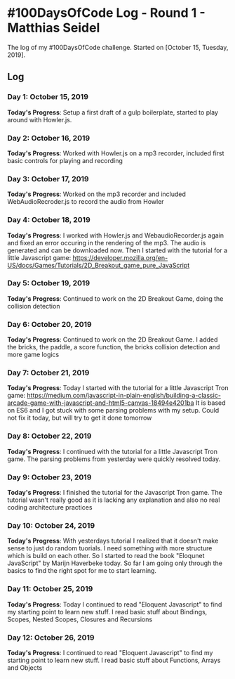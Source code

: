 # #100DaysOfCode Log - Round 1 - Matthias Seidel

The log of my #100DaysOfCode challenge. Started on [October 15, Tuesday, 2019].

## Log

### Day 1: October 15, 2019
**Today's Progress**: Setup a first draft of a gulp boilerplate, started to play around with Howler.js.

### Day 2: October 16, 2019
**Today's Progress**: Worked with Howler.js on a mp3 recorder, included first basic controls for playing and recording

### Day 3: October 17, 2019
**Today's Progress**: Worked on the mp3 recorder and included WebAudioRecroder.js to record the audio from Howler

### Day 4: October 18, 2019
**Today's Progress**: I worked with Howler.js and WebaudioRecorder.js again and fixed an error occuring in the rendering of the mp3. The audio is generated and can be downloaded now. Then I started with the tutorial for a little Javascript game: https://developer.mozilla.org/en-US/docs/Games/Tutorials/2D_Breakout_game_pure_JavaScript

### Day 5: October 19, 2019
**Today's Progress**: Continued to work on the 2D Breakout Game, doing the collision detection

### Day 6: October 20, 2019
**Today's Progress**: Continued to work on the 2D Breakout Game. I added the bricks, the paddle, a score function, the bricks collision detection and more game logics

### Day 7: October 21, 2019
**Today's Progress**: Today I started with the tutorial for a little Javascript Tron game: https://medium.com/javascript-in-plain-english/building-a-classic-arcade-game-with-javascript-and-html5-canvas-18494e4201ba It is based on ES6 and I got stuck with some parsing problems with my setup. Could not fix it today, but will try to get it done tomorrow

### Day 8: October 22, 2019
**Today's Progress**: I continued with the tutorial for a little Javascript Tron game. The parsing problems from yesterday were quickly resolved today. 

### Day 9: October 23, 2019
**Today's Progress**: I finished the tutorial for the Javascript Tron game. The tutorial wasn't really good as it is lacking any explanation and also no real coding architecture practices 

### Day 10: October 24, 2019
**Today's Progress**: With yesterdays tutorial I realized that it doesn't make sense to just do random tuorials. I need something with more structure which is build on each other. So I started to read the book "Eloqunet JavaScript" by Marijn Haverbeke today. So far I am going only through the basics to find the right spot for me to start learning.

### Day 11: October 25, 2019
**Today's Progress**: Today I continued to read "Eloquent Javascript" to find my starting point to learn new stuff. I read basic stuff about Bindings, Scopes, Nested Scopes, Closures and Recursions

### Day 12: October 26, 2019
**Today's Progress**: I continued to read "Eloquent Javascript" to find my starting point to learn new stuff. I read basic stuff about Functions, Arrays and Objects

